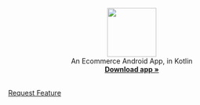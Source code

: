 <p align="center">
  <img src="./app/src/main/res/mipmap-xxxhdpi/ic_launcher.png" height="100px" />
  <br />
  An Ecommerce Android App, in Kotlin
  <br />
  <a href="https://github.com/">
    <strong>Download app »</strong>
  </a>
  <br />
  <br />
  
  <a href="https://github.com/">Request Feature</a>
</p>

